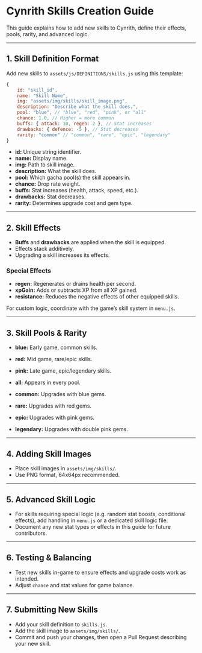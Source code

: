 # Cynrith Skills Creation Guide

This guide explains how to add new skills to Cynrith, define their effects, pools, rarity, and advanced logic.

---

## 1. Skill Definition Format

Add new skills to `assets/js/DEFINITIONS/skills.js` using this template:

```javascript
{
    id: "skill_id",
    name: "Skill Name",
    img: "assets/img/skills/skill_image.png",
    description: "Describe what the skill does.",
    pool: "blue", // "blue", "red", "pink", or "all"
    chance: 1.0, // Higher = more common
    buffs: { attack: 10, regen: 2 }, // Stat increases
    drawbacks: { defence: -5 }, // Stat decreases
    rarity: "common" // "common", "rare", "epic", "legendary"
}
```

- **id:** Unique string identifier.
- **name:** Display name.
- **img:** Path to skill image.
- **description:** What the skill does.
- **pool:** Which gacha pool(s) the skill appears in.
- **chance:** Drop rate weight.
- **buffs:** Stat increases (health, attack, speed, etc.).
- **drawbacks:** Stat decreases.
- **rarity:** Determines upgrade cost and gem type.

---

## 2. Skill Effects

- **Buffs** and **drawbacks** are applied when the skill is equipped.
- Effects stack additively.
- Upgrading a skill increases its effects.

### Special Effects

- **regen:** Regenerates or drains health per second.
- **xpGain:** Adds or subtracts XP from all XP gained.
- **resistance:** Reduces the negative effects of other equipped skills.

For custom logic, coordinate with the game’s skill system in `menu.js`.

---

## 3. Skill Pools & Rarity

- **blue:** Early game, common skills.
- **red:** Mid game, rare/epic skills.
- **pink:** Late game, epic/legendary skills.
- **all:** Appears in every pool.

- **common:** Upgrades with blue gems.
- **rare:** Upgrades with red gems.
- **epic:** Upgrades with pink gems.
- **legendary:** Upgrades with double pink gems.

---

## 4. Adding Skill Images

- Place skill images in `assets/img/skills/`.
- Use PNG format, 64x64px recommended.

---

## 5. Advanced Skill Logic

- For skills requiring special logic (e.g. random stat boosts, conditional effects), add handling in `menu.js` or a dedicated skill logic file.
- Document any new stat types or effects in this guide for future contributors.

---

## 6. Testing & Balancing

- Test new skills in-game to ensure effects and upgrade costs work as intended.
- Adjust `chance` and stat values for game balance.

---

## 7. Submitting New Skills

- Add your skill definition to `skills.js`.
- Add the skill image to `assets/img/skills/`.
- Commit and push your changes, then open a Pull Request describing your new skill.

